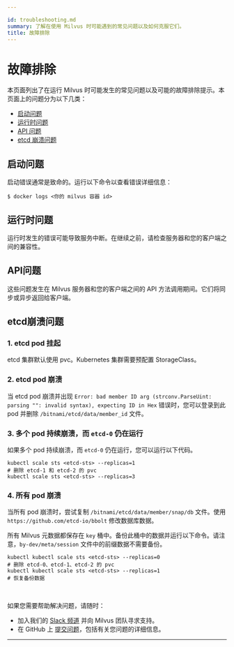 ```yaml
---

id: troubleshooting.md
summary: 了解在使用 Milvus 时可能遇到的常见问题以及如何克服它们。
title: 故障排除
---
```

# 故障排除
本页面列出了在运行 Milvus 时可能发生的常见问题以及可能的故障排除提示。本页面上的问题分为以下几类：

- [启动问题](#启动问题)
- [运行时问题](#运行时问题)
- [API 问题](#API问题)
- [etcd 崩溃问题](#etcd崩溃问题)

## 启动问题

启动错误通常是致命的。运行以下命令以查看错误详细信息：

```
$ docker logs <你的 milvus 容器 id>
```

## 运行时问题

运行时发生的错误可能导致服务中断。在继续之前，请检查服务器和您的客户端之间的兼容性。

## API问题

这些问题发生在 Milvus 服务器和您的客户端之间的 API 方法调用期间。它们将同步或异步返回给客户端。

## etcd崩溃问题

### 1. etcd pod 挂起

etcd 集群默认使用 pvc。Kubernetes 集群需要预配置 StorageClass。

### 2. etcd pod 崩溃

当 etcd pod 崩溃并出现 `Error: bad member ID arg (strconv.ParseUint: parsing "": invalid syntax), expecting ID in Hex` 错误时，您可以登录到此 pod 并删除 `/bitnami/etcd/data/member_id` 文件。

### 3. 多个 pod 持续崩溃，而 `etcd-0` 仍在运行

如果多个 pod 持续崩溃，而 `etcd-0` 仍在运行，您可以运行以下代码。

```
kubectl scale sts <etcd-sts> --replicas=1
# 删除 etcd-1 和 etcd-2 的 pvc
kubectl scale sts <etcd-sts> --replicas=3
```

### 4. 所有 pod 崩溃

当所有 pod 崩溃时，尝试复制 `/bitnami/etcd/data/member/snap/db` 文件。使用 `https://github.com/etcd-io/bbolt` 修改数据库数据。

所有 Milvus 元数据都保存在 `key` 桶中。备份此桶中的数据并运行以下命令。请注意，`by-dev/meta/session` 文件中的前缀数据不需要备份。

```
kubectl kubectl scale sts <etcd-sts> --replicas=0
# 删除 etcd-0、etcd-1、etcd-2 的 pvc
kubectl kubectl scale sts <etcd-sts> --replicas=1
# 恢复备份数据
```

<br/>

如果您需要帮助解决问题，请随时：

- 加入我们的 [Slack 频道](https://join.slack.com/t/milvusio/shared_invite/enQtNzY1OTQ0NDI3NjMzLWNmYmM1NmNjOTQ5MGI5NDhhYmRhMGU5M2NhNzhhMDMzY2MzNDdlYjM5ODQ5MmE3ODFlYzU3YjJkNmVlNDQ2ZTk) 并向 Milvus 团队寻求支持。
- 在 GitHub 上 [提交问题](https://github.com/milvus-io/milvus/issues/new/choose)，包括有关您问题的详细信息。

---